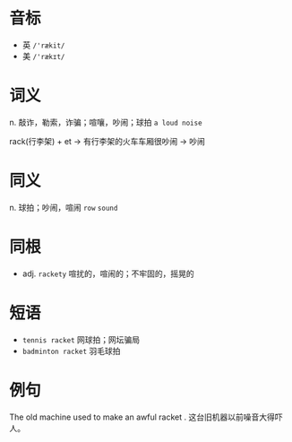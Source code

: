 # 音标

- 英 `/'rækit/`
- 美 `/'rækɪt/`

# 词义

n. 敲诈，勒索，诈骗；喧嚷，吵闹；球拍
`a loud noise`



rack(行李架) + et → 有行李架的火车车厢很吵闹 → 吵闹

# 同义

n. 球拍；吵闹，喧闹
`row` `sound`

# 同根

- adj. `rackety` 喧扰的，喧闹的；不牢固的，摇晃的

# 短语

- `tennis racket` 网球拍；网坛骗局
- `badminton racket` 羽毛球拍

# 例句

The old machine used to make an awful racket .
这台旧机器以前噪音大得吓人。


